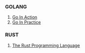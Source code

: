 ### GOLANG

1. [Go In Action](https://livebook.manning.com/book/go-in-action)
1. [Go In Practice](https://www.amazon.com/dp/1633430073)

### RUST

1. [The Rust Programming Language](https://doc.rust-lang.org/book/index.html)
